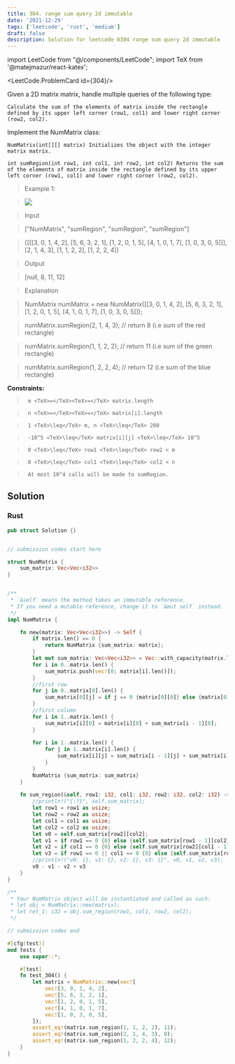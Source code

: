 ```yaml
---
title: 304. range sum query 2d immutable
date: '2021-12-29'
tags: ['leetcode', 'rust', 'medium']
draft: false
description: Solution for leetcode 0304 range sum query 2d immutable
---
```

import LeetCode from "@/components/LeetCode";
import TeX from '@matejmazur/react-katex';

<LeetCode.ProblemCard id={304}/>
 

  Given a 2D matrix matrix, handle multiple queries of the following type:

  

  	Calculate the sum of the elements of matrix inside the rectangle defined by its upper left corner (row1, col1) and lower right corner (row2, col2).

  

  Implement the NumMatrix class:

  

  	NumMatrix(int[][] matrix) Initializes the object with the integer matrix matrix.

  	int sumRegion(int row1, int col1, int row2, int col2) Returns the sum of the elements of matrix inside the rectangle defined by its upper left corner (row1, col1) and lower right corner (row2, col2).

  

   

 >   Example 1:

 >   ![](https://assets.leetcode.com/uploads/2021/03/14/sum-grid.jpg)

 >   Input

 >   ["NumMatrix", "sumRegion", "sumRegion", "sumRegion"]

 >   [[[[3, 0, 1, 4, 2], [5, 6, 3, 2, 1], [1, 2, 0, 1, 5], [4, 1, 0, 1, 7], [1, 0, 3, 0, 5]]], [2, 1, 4, 3], [1, 1, 2, 2], [1, 2, 2, 4]]

 >   Output

 >   [null, 8, 11, 12]

 >   Explanation

 >   NumMatrix numMatrix <TeX>=</TeX> new NumMatrix([[3, 0, 1, 4, 2], [5, 6, 3, 2, 1], [1, 2, 0, 1, 5], [4, 1, 0, 1, 7], [1, 0, 3, 0, 5]]);

 >   numMatrix.sumRegion(2, 1, 4, 3); // return 8 (i.e sum of the red rectangle)

 >   numMatrix.sumRegion(1, 1, 2, 2); // return 11 (i.e sum of the green rectangle)

 >   numMatrix.sumRegion(1, 2, 2, 4); // return 12 (i.e sum of the blue rectangle)

  

   

  **Constraints:**

  

 >   	m <TeX>=</TeX><TeX>=</TeX> matrix.length

 >   	n <TeX>=</TeX><TeX>=</TeX> matrix[i].length

 >   	1 <TeX>\leq</TeX> m, n <TeX>\leq</TeX> 200

 >   	-10^5 <TeX>\leq</TeX> matrix[i][j] <TeX>\leq</TeX> 10^5

 >   	0 <TeX>\leq</TeX> row1 <TeX>\leq</TeX> row2 < m

 >   	0 <TeX>\leq</TeX> col1 <TeX>\leq</TeX> col2 < n

 >   	At most 10^4 calls will be made to sumRegion.


## Solution
### Rust
```rust
pub struct Solution {}


// submission codes start here

struct NumMatrix {
    sum_matrix: Vec<Vec<i32>>
}


/** 
 * `&self` means the method takes an immutable reference.
 * If you need a mutable reference, change it to `&mut self` instead.
 */
impl NumMatrix {

    fn new(matrix: Vec<Vec<i32>>) -> Self {
        if matrix.len() == 0 {
            return NumMatrix {sum_matrix: matrix};
        }
        let mut sum_matrix: Vec<Vec<i32>> = Vec::with_capacity(matrix.len());
        for i in 0..matrix.len() {
            sum_matrix.push(vec![0; matrix[i].len()]);
        }
        //first row
        for j in 0..matrix[0].len() {
            sum_matrix[0][j] = if j == 0 {matrix[0][0]} else {matrix[0][j] + sum_matrix[0][j - 1]};
        }
        //first column
        for i in 1..matrix.len() {
            sum_matrix[i][0] = matrix[i][0] + sum_matrix[i - 1][0];
        }
        
        for i in 1..matrix.len() {
            for j in 1..matrix[i].len() {
                sum_matrix[i][j] = sum_matrix[i - 1][j] + sum_matrix[i][j - 1] - sum_matrix[i - 1][j - 1] + matrix[i][j];
            }
        }
        NumMatrix {sum_matrix: sum_matrix}
    }
    
    fn sum_region(&self, row1: i32, col1: i32, row2: i32, col2: i32) -> i32 {
        //println!("{:?}", self.sum_matrix);
        let row1 = row1 as usize;
        let row2 = row2 as usize;
        let col1 = col1 as usize;
        let col2 = col2 as usize;
        let v0 = self.sum_matrix[row2][col2];
        let v1 = if row1 == 0 {0} else {self.sum_matrix[row1 - 1][col2]};
        let v2 = if col1 == 0 {0} else {self.sum_matrix[row2][col1 - 1]};
        let v3 = if row1 == 0 || col1 == 0 {0} else {self.sum_matrix[row1 - 1][col1 - 1]};
        //println!("v0: {}, v1: {}, v2: {}, v3: {}", v0, v1, v2, v3);
        v0 - v1 - v2 + v3
    }
}

/**
 * Your NumMatrix object will be instantiated and called as such:
 * let obj = NumMatrix::new(matrix);
 * let ret_1: i32 = obj.sum_region(row1, col1, row2, col2);
 */

// submission codes end

#[cfg(test)]
mod tests {
    use super::*;

    #[test]
    fn test_304() {
        let matrix = NumMatrix::new(vec![
            vec![3, 0, 1, 4, 2],
            vec![5, 6, 3, 2, 1],
            vec![1, 2, 0, 1, 5],
            vec![4, 1, 0, 1, 7],
            vec![1, 0, 3, 0, 5],
        ]);
        assert_eq!(matrix.sum_region(1, 1, 2, 2), 11);
        assert_eq!(matrix.sum_region(2, 1, 4, 3), 8);
        assert_eq!(matrix.sum_region(1, 2, 2, 4), 12);
    }
}

```
